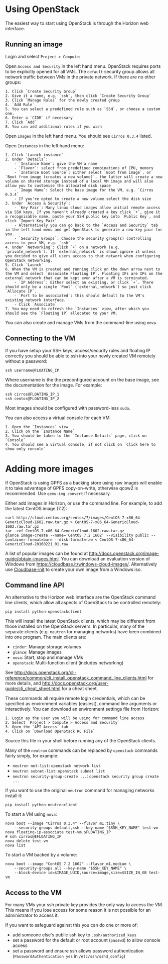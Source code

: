 # Using OpenStack

The easiest way to start using OpenStack is through the Horizon web interface.


## Running an image

Login and select `Project > Compute`:

Open `Access and Security` in the left hand menu.
OpenStack requires ports to be explicitly opened for all VMs.
The `default` security group allows all network traffic between VMs in the private network.
If there are no other groups:

    1. Click `Create Security Group`
    2. Give it a name, e.g. `ssh`, then click `Create Security Group`
    3. Click `Manage Rules` for the newly created group
    4. `Add Rule`
    5. You can select a predefined rule such as `SSH`, or choose a custom one.
    6. Enter a `CIDR` if necessary
    7. Click `Add`
    8. You can add additional rules if you wish

Open `Images` in the left hand menu.
You should see `Cirros 0.3.4` listed.

Open `Instances` in the left hand menu:

    1. Click `Launch instance`
    2. Under `Details`:
        - `Instance Name`: give the VM a name
        - `Flavor`: select from predefined combinations of CPU, memory
        - `Instance Boot Source`: Either select `Boot from image`, or `Boot from image (creates a new volume)`, the latter will create a new volume on shared storage instead of a local VM image and will also allow you to customise the allocated disk space
        - `Image Name`: Select the base image for the VM, e.g. `Cirros 0.3.4`
        - If you're opted to create a new volume select the disk size
    3. Under `Access & Security`:
        - `Key Pair`: Many linux cloud images allow initial remote access via SSH keys. If you haven't already created a key click `+`, give it a recognisable name, paste your SSH public key into `Public Key`, and click `Import Key Pair`.
        - Alternatively you can go back to the `Access and Security` tab in the left hand menu and get OpenStack to generate a new key pair for you.
        - `Security Groups`: Choose the security group(s) controlling access to your VM, e.g. `ssh`
    4. Under `Networking`: Click `+` on a network (e.g. `private_network`). If `external_network` is shown ignore it unless you decided to give all users access to that network when configuring OpenStack networking.
    5. Click `Launch`
    6. When the VM is created and running click on the down arrow next to the VM and select `Associate Floating IP`. Floating IPs are IPs on the external network that can be kept even after a VM is terminated.
        - `IP Address`: Either select an existing, or click `+`. There should only be a single `Pool` (`external_network`) so just click `Allocate IP`.
        - `Port to be associated`: this should default to the VM's existing network interface.
        - Click `Associate`
    7. You may need to refresh the `Instances` view, after which you should see the `Floating IP` allocated to your VM.

You can also create and manage VMs from the command-line using `nova`.


## Connecting to the VM

If you have setup your SSH keys, access/security rules and floating IP correctly you should be able to ssh into your newly created VM remotely without a password:

    ssh username@FLOATING_IP

Where username is the the preconfigured account on the base image, see the documentation for the image. For example:

    ssh cirros@FLOATING_IP_1
    ssh centos@FLOATING_IP_2

Most images should be configured with password-less `sudo`.

You can also access a virtual console for each VM.

    1. Open the `Instances` view
    2. Click on the `Instance Name`
    3. You should be taken to the `Instance Details` page, click on `Console`
    4. You should see a virtual console, if not click on `Click here to show only console`


# Adding more images

If OpenStack is using GPFS as a backing store using raw images will enable it to take advantage of GPFS copy-on-write, otherwise qcow2 is recommended.
Use `qemu-img convert` if necessary.

Either add images in Horizon, or use the command line.
For example, to add the latest CentOS image (7.2):

    curl http://cloud.centos.org/centos/7/images/CentOS-7-x86_64-GenericCloud-1602.raw.tar.gz > CentOS-7-x86_64-GenericCloud-1602.raw.tar.gz
    tar -zxf CentOS-7-x86_64-GenericCloud-1602.raw.tar.gz
    glance image-create --name='CentOS 7.2 1602' --visibility public --container-format=bare --disk-format=raw < CentOS-7-x86_64-GenericCloud-20160221_01.raw

A list of popular images can be found at http://docs.openstack.org/image-guide/obtain-images.html.
You can download an evaluation version of Windows from https://cloudbase.it/windows-cloud-images/. Alternatively use [Cloudbase-init](https://cloudbase.it/cloudbase-init/) to create your own image from a Windows iso.


## Command line API

An alternative to the Horizon web interface are the OpenStack command line clients, which allow all aspects of OpenStack to be controlled remotely:

    pip install python-openstackclient

This will install the latest OpenStack clients, which may be different from those installed on the OpenStack servers.
In particular, many of the separate clients (e.g. `neutron` for managing networks) have been combined into one program.
The main clients are:

- `cinder`: Manage storage volumes
- `glance`: Manage images
- `nova`: Start, stop and manage VMs
- `openstack`: Multi-function client (includes networking)

See http://docs.openstack.org/cli-reference/common/cli_install_openstack_command_line_clients.html for more details, and http://docs.openstack.org/user-guide/cli_cheat_sheet.html for a cheat sheet.

These commands all require remote login credentials, which can be specified as environment variables (easiest), command line arguments or interactively.
You can download an environment settings file from Horizon:

    1. Login as the user you will be using for command line access
    2. Select `Project > Compute > Access and Security`
    3. Open the `API Access` tab
    4. Click on `Download OpenStack RC File`

Source this file in your shell before running any of the OpenStack clients.

Many of the `neutron` commands can be replaced by `openstack` commands fairly simply, for example:
- `neutron net-list`: `openstack network list`
- `neutron subnet-list`: `openstack subnet list`
- `neutron security-group-create ...`: `openstack security group create ...`

If you want to use the original `neutron` command for managing networks install it:

    pip install python-neutronclient

To start a VM using `nova`:

    nova boot --image "Cirros 0.3.4" --flavor m1.tiny \
        --security-groups default,ssh --key-name "$SSH_KEY_NAME" test-vm
    nova floating-ip-associate test-vm $FLOATING_IP
    # ssh cirros@$FLOATING_IP
    nova delete test-vm
    nova list

To start a VM backed by a volume:

    nova boot --image "CentOS 7.2 1602" --flavor m1.medium \
        --security-groups all --key-name "$SSH_KEY_NAME" \
        --block-device id=$IMAGE_UUID,source=image,size=$SIZE_IN_GB test-vm


## Access to the VM

For many VMs your ssh private key provides the only way to access the VM.
This means if you lose access for some reason it is not possible for an administrator to access it.

If you want to safeguard against this you can do one or more of:
- add someone else's public ssh key to `.ssh/authorized_keys`
- set a password for the default or root account (`passwd`) to allow console access
- set a password and ensure ssh allows password authentication (`PasswordAuthentication yes` in `/etc/ssh/sshd_config`)
